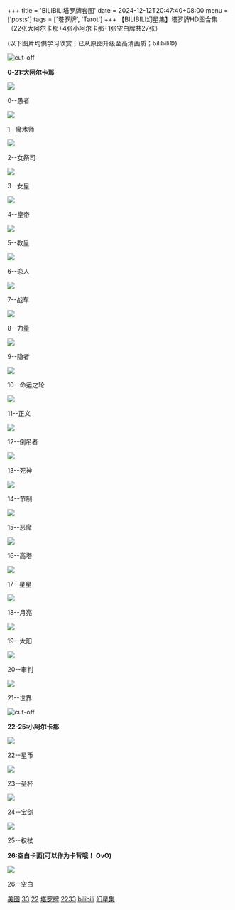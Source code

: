 +++
title = 'BiLIBiLi塔罗牌套图'
date = 2024-12-12T20:47:40+08:00
menu = ['posts']
tags = ['塔罗牌', 'Tarot']
+++
【BILIBILI幻星集】塔罗牌HD图合集（22张大阿尔卡那+4张小阿尔卡那+1张空白牌共27张）

(以下图片均供学习欣赏；已从原图升级至高清画质；bilibili©)

![cut-off](https://i0.hdslb.com/bfs/article/4adb9255ada5b97061e610b682b8636764fe50ed.png)

**0-21:大阿尔卡那**

![](https://i0.hdslb.com/bfs/article/df310acdd2ee8ea7ab953d8e5aadcb03a3a91e2b.png@1192w.webp)

0--愚者

![](https://i0.hdslb.com/bfs/article/93da381c563c2100930f98f017bf4dcfbe7692b6.png@1192w.webp)

1--魔术师

![](https://i0.hdslb.com/bfs/article/d7927d098960aaff7153c1b0e6c9f2386d6cd210.png@1192w.webp)

2--女祭司

![](https://i0.hdslb.com/bfs/article/5f059bfeafc5e77b8f87f83b4e657612ad016359.png@1192w.webp)

3--女皇

![](https://i0.hdslb.com/bfs/article/8317599bd60de378ec69f4da552107cb77f24da6.png@1192w.webp)

4--皇帝

![](https://i0.hdslb.com/bfs/article/818a1629de5acb76b5d7838c0a192022134a9952.png@1192w.webp)

5--教皇

![](https://i0.hdslb.com/bfs/article/571cf1cd163ccf650d5acdeed366f14f19f07228.png@1192w.webp)

6--恋人

![](https://i0.hdslb.com/bfs/article/ea805a56e7983f4404099cc3a2f95c7f17baad9c.png@1192w.webp)

7--战车

![](https://i0.hdslb.com/bfs/article/9d5e61270fd0d737439bf7b6ee830beea55d4387.png@1192w.webp)

8--力量

![](https://i0.hdslb.com/bfs/article/9d906fadce00a399a11a98cbc30245036d7a8bd0.png@1192w.webp)

9--隐者

![](https://i0.hdslb.com/bfs/article/b4290041ab32c887e0247e22b2870db0b688dee4.png@1192w.webp)

10--命运之轮

![](https://i0.hdslb.com/bfs/article/aee2caf310c0e98cf3741a76ca49b82280599422.png@1192w.webp)

11--正义

![](https://i0.hdslb.com/bfs/article/632f7ccf8a879bb6334e4fdb28298b0fec34f63b.png@1192w.webp)

12--倒吊者

![](https://i0.hdslb.com/bfs/article/9220b3457b92594ba877365557f7dc2500277796.png@1192w.webp)

13--死神

![](https://i0.hdslb.com/bfs/article/37bc55a5205e99cf47b7c01a4800c5a34296f211.png@1192w.webp)

14--节制

![](https://i0.hdslb.com/bfs/article/a8d974a92acdbb486d7fe1e997acfb69f18e6152.png@1192w.webp)

15--恶魔

![](https://i0.hdslb.com/bfs/article/fa11d2524c11361545f9edc1c37ae863c347d71b.png@1192w.webp)

16--高塔

![](https://i0.hdslb.com/bfs/article/538110085aff8a95ccce5278a16fd8e9de6ce427.jpg@1192w.webp)

17--星星

![](https://i0.hdslb.com/bfs/article/feffa2404471aa95279e42a370a5f0613da898ef.jpg@1192w.webp)

18--月亮

![](https://i0.hdslb.com/bfs/article/6e9ee0d2d0c1f57fe221eac874ca889b545c8dcd.jpg@1192w.webp)

19--太阳

![](https://i0.hdslb.com/bfs/article/8b501ec2089a0f9a8b30dfdb2f5e4a34df1531fc.jpg@1192w.webp)

20--审判

![](https://i0.hdslb.com/bfs/article/57050824c91f20b4849fa141d17999201dbed765.jpg@1192w.webp)

21--世界

![cut-off](https://i0.hdslb.com/bfs/article/4adb9255ada5b97061e610b682b8636764fe50ed.png)

**22-25:小阿尔卡那**

![](https://i0.hdslb.com/bfs/article/bdc95a47f60af15a46974eeb1612e8d3ea706820.jpg@1192w.webp)

22--星币

![](https://i0.hdslb.com/bfs/article/7874bbc5d2832605ebec263af39dda7280f988d8.jpg@1192w.webp)

23--圣杯

![](https://i0.hdslb.com/bfs/article/73f30382055972cc5a5b1c57ce21ebf020ac24e9.jpg@1192w.webp)

24--宝剑

![](https://i0.hdslb.com/bfs/article/13e09f106aeaf9c8c7c29a66e172b79bc7091fd8.jpg@1192w.webp)

25--权杖

**26:空白卡面(可以作为卡背哦！ OvO)**

![](https://i0.hdslb.com/bfs/article/9cc75650a39f5db66934429b7ed334864bf39f3f.jpg@1192w_2384h.webp)

26--空白

[美图](https://search.bilibili.com/all?keyword=%E7%BE%8E%E5%9B%BE) [33](https://search.bilibili.com/all?keyword=33) [22](https://search.bilibili.com/all?keyword=22) [塔罗牌](https://search.bilibili.com/all?keyword=%E5%A1%94%E7%BD%97%E7%89%8C) [2233](https://search.bilibili.com/all?keyword=2233) [bilibili](https://search.bilibili.com/all?keyword=bilibili) [幻星集](https://search.bilibili.com/all?keyword=%E5%B9%BB%E6%98%9F%E9%9B%86)

